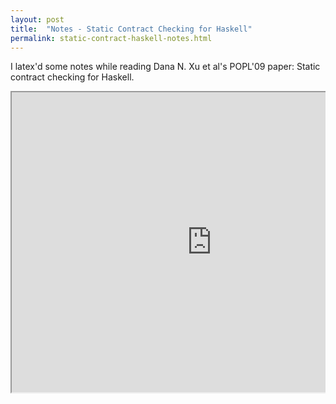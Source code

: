 ```yaml
---
layout: post
title:  "Notes - Static Contract Checking for Haskell"
permalink: static-contract-haskell-notes.html
---
```


I latex'd some notes while reading Dana N. Xu et al's POPL'09 paper:
Static contract checking for Haskell. 

<pre>
<iframe
src="https://drive.google.com/file/d/0B11bAXM9OwHxVFhWVGZ4MzlNX1E/preview"
width="640" height="480"></iframe>
</pre>
